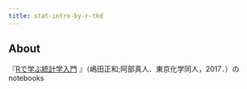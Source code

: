 ```yaml
---
title: stat-intro-by-r-tkd
---
```

## About
『[Rで学ぶ統計学入門](http://www.tkd-pbl.com/book/b279683.html) 』（嶋田正和;阿部真人．東京化学同人，2017．）のnotebooks
